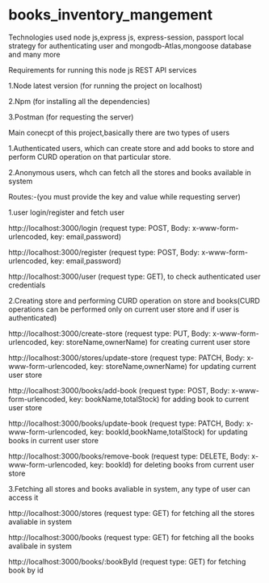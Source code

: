 # books_inventory_mangement

Technologies used node js,express js, express-session, passport local strategy for authenticating user and mongodb-Atlas,mongoose database and many more

Requirements for running this node js REST API services 

1.Node latest version (for running the project on localhost)

2.Npm (for installing all the dependencies)

3.Postman (for requesting the server)

Main conecpt of this project,basically there are two types of users 

1.Authenticated users, which can create store and add books to store and perform CURD operation on that particular store.

2.Anonymous users, whch can fetch all the stores and books available in system

Routes:-(you must provide the key and value while requesting server)

1.user login/register and fetch user

http://localhost:3000/login (request type: POST, Body: x-www-form-urlencoded, key: email,password)

http://localhost:3000/register (request type: POST, Body: x-www-form-urlencoded, key: email,password)

http://localhost:3000/user (request type: GET), to check authenticated user credentials

2.Creating store and performing CURD operation on store and books(CURD operations can be performed only on current user store and if user is authenticated) 

http://localhost:3000/create-store (request type: PUT, Body: x-www-form-urlencoded, key: storeName,ownerName) for creating current user store

http://localhost:3000/stores/update-store (request type: PATCH, Body: x-www-form-urlencoded, key: storeName,ownerName) for updating current user store

http://localhost:3000/books/add-book (request type: POST, Body: x-www-form-urlencoded, key: bookName,totalStock) for adding book to current user store

http://localhost:3000/books/update-book (request type: PATCH, Body: x-www-form-urlencoded, key: bookId,bookName,totalStock) for updating books in current user store

http://localhost:3000/books/remove-book (request type: DELETE, Body: x-www-form-urlencoded, key: bookId) for deleting books from current user store

3.Fetching all stores and books avaliable in system, any type of user can access it

http://localhost:3000/stores (request type: GET) for fetching all the stores avaliable in system

http://localhost:3000/books (request type: GET) for fetching all the books avalibale in system

http://localhost:3000/books/:bookById (request type: GET) for fetching book by id

